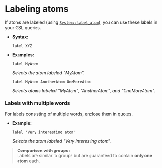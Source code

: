 # Labeling atoms

If atoms are labeled (using [`System::label_atom`](https://docs.rs/groan_rs/latest/groan_rs/system/struct.System.html#method.label_atom)), you can use these labels in your GSL queries.

- **Syntax:**
  
  ```gsl
  label XYZ
  ```

- **Examples:**
  
  ```gsl
  label MyAtom
  ```

  *Selects the atom labeled "MyAtom".*
  
  ```gsl
  label MyAtom AnotherAtom OneMoreAtom
  ```

  *Selects atoms labeled "MyAtom", "AnotherAtom", and "OneMoreAtom".*

### Labels with multiple words

For labels consisting of multiple words, enclose them in quotes.

- **Example:**
  
  ```gsl
  label 'Very interesting atom'
  ```

  *Selects the atom labeled "Very interesting atom".*

> **Comparison with groups:**  
> Labels are similar to groups but are guaranteed to contain **only one atom** each.

